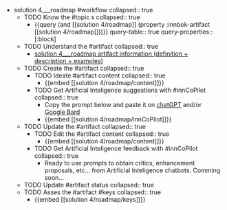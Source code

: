 
- solution 4___roadmap #workflow
   collapsed:: true
  - TODO Know the #topic s
    collapsed:: true
    - {{query (and [[solution 4/roadmap]] (property :innbok-artifact [[solution 4/roadmap]]))}}
      query-table:: true
      query-properties:: [:block]
  - TODO Understand the #artifact
    collapsed:: true
    - [solution 4___roadmap artifact information (definition + description + examples)](https://go.innbok.com/#/page/innBoK%2Fsolution-%28id%29%2Froadmap%2Finfo)
  - TODO Create the #artifact
     collapsed:: true
    - TODO Ideate #artifact content
      collapsed:: true
      - {{embed [[solution 4/roadmap/content]]}}
    - TODO Get Artificial Inteligence suggestions with #innCoPilot
      collapsed:: true
      - Copy the prompt below and paste it on [chatGPT](https://chat.openai.com) and/or [Google Bard](https://bard.google.com/chat)
      - {{embed [[solution 4/roadmap/innCoPilot]]}}
  - TODO Update the #artifact
    collapsed:: true
    - TODO Edit the #artifact content
     collapsed:: true
      - {{embed [[solution 4/roadmap/content]]}}
    - TODO Get Artificial Inteligence feedback with #innCoPilot
      collapsed:: true
      - Ready to use prompts to obtain critics, enhancement proposals, etc... from Artificial Inteligence chatbots. Comming soon...
  - TODO Update #artifact status
    collapsed:: true
  - TODO Asses the #artifact #keys
    collapsed:: true
    - {{embed [[solution 4/roadmap/keys]]}}




